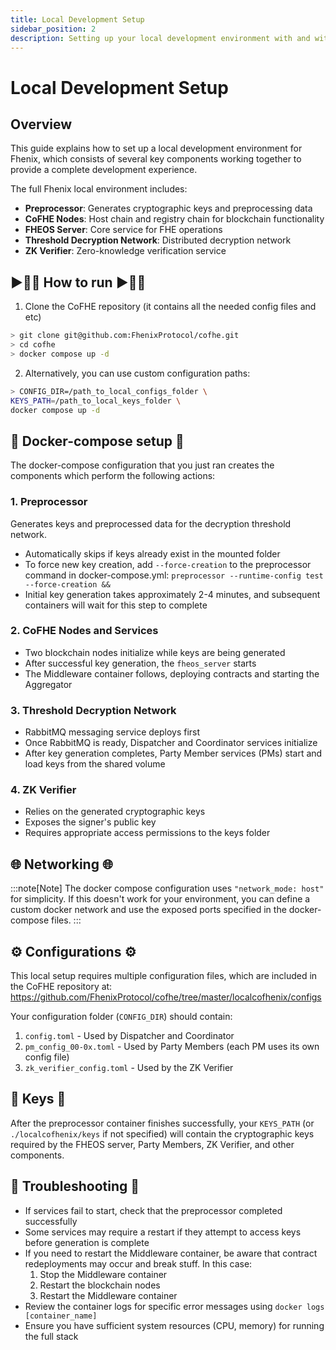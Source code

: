 ```yaml
---
title: Local Development Setup
sidebar_position: 2
description: Setting up your local development environment with and without Threshold Network
---
```

# Local Development Setup

## Overview

This guide explains how to set up a local development environment for Fhenix, which consists of several key components working together to provide a complete development experience.

The full Fhenix local environment includes:
- **Preprocessor**: Generates cryptographic keys and preprocessing data
- **CoFHE Nodes**: Host chain and registry chain for blockchain functionality
- **FHEOS Server**: Core service for FHE operations
- **Threshold Decryption Network**: Distributed decryption network
- **ZK Verifier**: Zero-knowledge verification service

## ▶️🏃‍➡️ How to run  ▶️🏃‍➡️

1. Clone the CoFHE repository (it contains all the needed config files and etc)


```bash
> git clone git@github.com:FhenixProtocol/cofhe.git
> cd cofhe
> docker compose up -d
```

2. Alternatively, you can use custom configuration paths:

```bash
> CONFIG_DIR=/path_to_local_configs_folder \
KEYS_PATH=/path_to_local_keys_folder \
docker compose up -d
```

## 🐳 Docker-compose setup 🐳

The docker-compose configuration that you just ran creates the components which perform the following actions:

### 1. Preprocessor
Generates keys and preprocessed data for the decryption threshold network.
- Automatically skips if keys already exist in the mounted folder
- To force new key creation, add `--force-creation` to the preprocessor command in docker-compose.yml:
  `preprocessor --runtime-config test --force-creation &&`
- Initial key generation takes approximately 2-4 minutes, and subsequent containers will wait for this step to complete

### 2. CoFHE Nodes and Services
- Two blockchain nodes initialize while keys are being generated
- After successful key generation, the `fheos_server` starts
- The Middleware container follows, deploying contracts and starting the Aggregator

### 3. Threshold Decryption Network
- RabbitMQ messaging service deploys first
- Once RabbitMQ is ready, Dispatcher and Coordinator services initialize
- After key generation completes, Party Member services (PMs) start and load keys from the shared volume

### 4. ZK Verifier
- Relies on the generated cryptographic keys
- Exposes the signer's public key
- Requires appropriate access permissions to the keys folder

## 🌐 Networking 🌐 

:::note[Note]
The docker compose configuration uses `"network_mode: host"` for simplicity.
If this doesn't work for your environment, you can define a custom docker network and use the exposed ports specified in the docker-compose files.
:::
## ⚙️ Configurations ⚙️


This local setup requires multiple configuration files, which are included in the CoFHE repository at:
https://github.com/FhenixProtocol/cofhe/tree/master/localcofhenix/configs

Your configuration folder (`CONFIG_DIR`) should contain:
1. `config.toml` - Used by Dispatcher and Coordinator
2. `pm_config_00-0x.toml` - Used by Party Members (each PM uses its own config file)
3. `zk_verifier_config.toml` - Used by the ZK Verifier

## 🔑 Keys 🔑
After the preprocessor container finishes successfully, your `KEYS_PATH` (or `./localcofhenix/keys` if not specified) will contain the cryptographic keys required by the FHEOS server, Party Members, ZK Verifier, and other components.

## 🔧 Troubleshooting 🔧
- If services fail to start, check that the preprocessor completed successfully
- Some services may require a restart if they attempt to access keys before generation is complete
- If you need to restart the Middleware container, be aware that contract redeployments may occur and break stuff. In this case:
  1. Stop the Middleware container
  2. Restart the blockchain nodes
  3. Restart the Middleware container
- Review the container logs for specific error messages using `docker logs [container_name]`
- Ensure you have sufficient system resources (CPU, memory) for running the full stack
